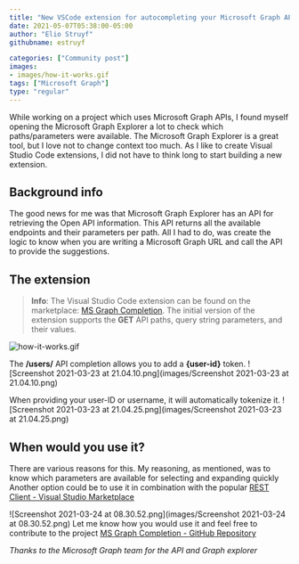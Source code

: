 ```yaml
---
title: "New VSCode extension for autocompleting your Microsoft Graph APIs"
date: 2021-05-07T05:38:00-05:00
author: "Elio Struyf"
githubname: estruyf

categories: ["Community post"]
images:
- images/how-it-works.gif
tags: ["Microsoft Graph"]
type: "regular"
---
```


While working on a project which uses Microsoft Graph APIs, I found
myself opening the Microsoft Graph Explorer a lot to check which
paths/parameters were available. The Microsoft Graph Explorer is a great
tool, but I love not to change context too much.
As I like to create Visual Studio Code extensions, I did not have to
think long to start building a new extension.

## Background info

The good news for me was that Microsoft Graph Explorer has an API for
retrieving the Open API information. This API returns all the available
endpoints and their parameters per path. All I had to do, was create the
logic to know when you are writing a Microsoft Graph URL and call the
API to provide the suggestions.

## The extension 

> **Info**: The Visual Studio Code extension can be found on the
marketplace: [MS Graph
Completion](https://marketplace.visualstudio.com/items?itemName=eliostruyf.vscode-msgraph-autocomplete "MS Graph Completion").
The initial version of the extension supports the **GET** API paths,
query string parameters, and their values.

![how-it-works.gif](images/how-it-works.gif)

The **/users/** API completion allows you to add a **{user-id}** token.
![Screenshot 2021-03-23 at 21.04.10.png](images/Screenshot 2021-03-23 at 21.04.10.png)

When providing your user-ID or username, it will automatically tokenize
it.
![Screenshot 2021-03-23 at 21.04.25.png](images/Screenshot 2021-03-23 at 21.04.25.png)

## When would you use it?

There are various reasons for this. My reasoning, as mentioned, was to
know which parameters are available for selecting and expanding
quickly
Another option could be to use it in combination with the popular [REST
Client - Visual Studio
Marketplace](https://marketplace.visualstudio.com/items?itemName=humao.rest-client)

![Screenshot 2021-03-24 at 08.30.52.png](images/Screenshot 2021-03-24 at 08.30.52.png)
Let me know how you would use it and feel free to contribute to the
project [MS Graph Completion - GitHub
Repository](https://github.com/estruyf/vscode-msgraph-autocomplete "MS Graph Completion - GitHub Repository")

*Thanks to the Microsoft Graph team for the API and Graph explorer*
